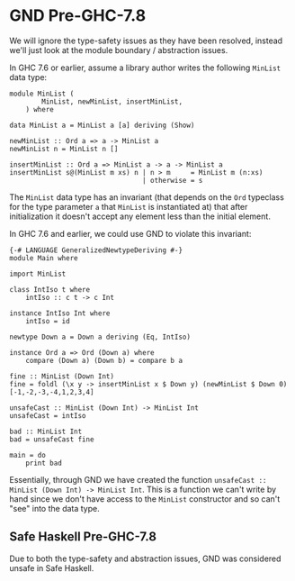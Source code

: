 # GND Pre-GHC-7.8


We will ignore the type-safety issues as they have been resolved, instead we'll just look at the module boundary / abstraction issues.


In GHC 7.6 or earlier, assume a library author writes the following `MinList` data type:

```wiki
module MinList (
        MinList, newMinList, insertMinList,
    ) where

data MinList a = MinList a [a] deriving (Show)

newMinList :: Ord a => a -> MinList a
newMinList n = MinList n []

insertMinList :: Ord a => MinList a -> a -> MinList a
insertMinList s@(MinList m xs) n | n > m     = MinList m (n:xs)
                                 | otherwise = s
```


The `MinList` data type has an invariant (that depends on the `Ord` typeclass for the type parameter `a` that `MinList` is instantiated at) that after initialization it doesn't accept any element less than the initial element.


In GHC 7.6 and earlier, we could use GND to violate this invariant:

```wiki
{-# LANGUAGE GeneralizedNewtypeDeriving #-}
module Main where

import MinList

class IntIso t where
    intIso :: c t -> c Int

instance IntIso Int where
    intIso = id

newtype Down a = Down a deriving (Eq, IntIso)

instance Ord a => Ord (Down a) where
    compare (Down a) (Down b) = compare b a

fine :: MinList (Down Int)
fine = foldl (\x y -> insertMinList x $ Down y) (newMinList $ Down 0) [-1,-2,-3,-4,1,2,3,4]

unsafeCast :: MinList (Down Int) -> MinList Int
unsafeCast = intIso

bad :: MinList Int
bad = unsafeCast fine

main = do
    print bad
```


Essentially, through GND we have created the function `unsafeCast :: MinList (Down Int) -> MinList Int`. This is a function we can't write by hand since we don't have access to the `MinList` constructor and so can't "see" into the data type.

## Safe Haskell Pre-GHC-7.8


Due to both the type-safety and abstraction issues, GND was considered unsafe in Safe Haskell.
